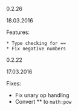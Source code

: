 0.2.26

18.03.2016

Features:

	* Type checking for ==
	* Fix negative numbers

0.2.22  
    
17.03.2016

Fixes:

  * Fix unary op handling
  * Convert ** to `math:pow`
